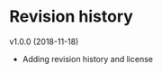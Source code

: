 Revision history
========================



v1.0.0 (2018-11-18)

* Adding revision history and license
